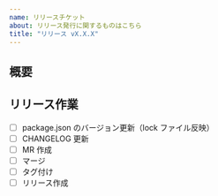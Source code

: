 ```yaml
---
name: リリースチケット
about: リリース発行に関するものはこちら
title: "リリース vX.X.X"
---
```


## 概要

## リリース作業
- [ ] package.json のバージョン更新（lock ファイル反映）
- [ ] CHANGELOG 更新
- [ ] MR 作成
- [ ] マージ
- [ ] タグ付け
- [ ] リリース作成

